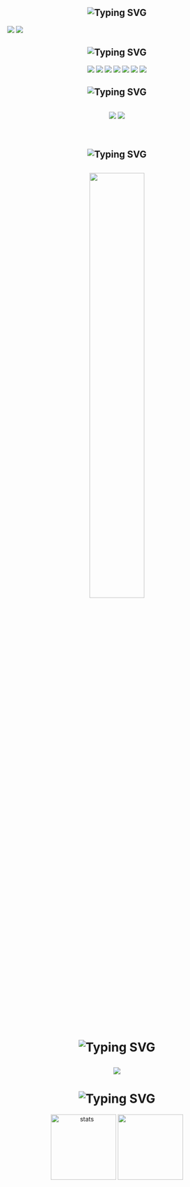 <h2 align="center"><img src="https://readme-typing-svg.herokuapp.com?font=Pacifico&duration=2000&pause=1000&color=B7160C&background=69FF2000&center=true&vCenter=true&repeat=false&width=435&lines=Contact" alt="Typing SVG" /></h2>
<p align="center>
<a align="center" href="mailto:mali.20072009@outlook.com" target"blank_"><img src="https://img.shields.io/badge/Microsoft_Outlook-0078D4?style=for-the-badge&logo=microsoft-outlook&logoColor=white"></a> <a align="center" href="https://t.me/sercee0" target"blank_"><img src="https://img.shields.io/badge/Telegram-2CA5E0?style=for-the-badge&logo=telegram&logoColor=white"></a>
<br>
  
<h2 align="center"><img src="https://readme-typing-svg.herokuapp.com?font=Pacifico&duration=2000&pause=1000&color=4E6CB2&background=69FF2000&center=true&vCenter=true&repeat=false&width=435&lines=Social+Media's" alt="Typing SVG" /></h2>
<p align="center">
 <a align="center" href="https://anilist.co/user/deadnorth/" target"blank_"><img src="https://img.shields.io/badge/AniList-02A9FF?style=for-the-badge&logo=AniList&logoColor=white"></a>
  <a align="center" href="https://discord.com/users/971120135656058901" target"blank_"><img src="https://img.shields.io/badge/Discord-5865F2?style=for-the-badge&logo=discord&logoColor=white"></a>
<a href="https://instagram.com/sercee.xyz"><img src="https://img.shields.io/badge/Instagram-E4405F?style=for-the-badge&logo=instagram&logoColor=white"></a>
  <a align="center" href="https://twitter.com/sercee_xyz" target"blank_"><img src="https://img.shields.io/badge/Twitter-1DA1F2?style=for-the-badge&logo=twitter&logoColor=white"></a>
 <a align="center" href="https://www.reddit.com/user/sinekmali" target"blank_"><img src="https://img.shields.io/badge/Reddit-FF4500?style=for-the-badge&logo=reddit&logoColor=white"></a>
 <a align="center" href="https://www.tiktok.com/@theburstone" target"blank_"><img src="https://img.shields.io/badge/TikTok-000000?style=for-the-badge&logo=tiktok&logoColor=white"></a>
<a align="center" href="https://open.spotify.com/user/cd92kcy4bhtcyyhkyhiq5xhu6?si=YI0SFkaZSGGcqAohOTCBpg&nd=1" target"blank_"><img src="https://img.shields.io/badge/Spotify-1ED760?&style=for-the-badge&logo=spotify&logoColor=white"></a>
<br> 
 
 <h2 align="center"><img src="https://readme-typing-svg.herokuapp.com?font=Pacifico&duration=2000&pause=1000&color=CA05C3&background=69FF2000&center=true&vCenter=true&repeat=false&width=435&lines=Langauge's+%26+Tool's" alt="Typing SVG" /></h2>
 <h2 align="center">
 <img src="https://skillicons.dev/icons?i=python,c,js,nodejs,ts,html,css,mongodb,atom,powershell&theme=dark" />
 <img src="https://skillicons.dev/icons?i=visualstudio,vscode,ps,ae,ai,pr,blender,figma,unity,unreal&theme=dark" />
 </h2>
 
</br>

<h2 align="center"><img src="https://readme-typing-svg.herokuapp.com?font=Pacifico&duration=2000&pause=1000&color=EDD04A&background=69FF2000&center=true&repeat=false&vCenter=true&width=435&lines=Profile+Stat's" alt="Typing SVG" /></h2>
<h2 align="center">
<img width="50%" src="https://count.getloli.com/get/@:deadnorth?theme=rule34">
</h2>


<h1 align="center"><img src="https://readme-typing-svg.herokuapp.com?font=Pacifico&duration=2000&pause=1000&color=18CA1F&background=69FF2000&center=true&vCenter=true&repeat=false&width=435&lines=+Discord" alt="Typing SVG" /></h1>

<h2 align="center">
  <img   src="https://lanyard.cnrad.dev/api/971120135656058901?theme=dark&bg=000000" align="center" />
 </h2>

<h1 align="center"><img src="https://readme-typing-svg.herokuapp.com?font=Pacifico&duration=2000&pause=1000&color=ffffff&background=69FF2000&center=true&vCenter=true&repeat=false&width=435&lines=+Github+Stat's+" alt="Typing SVG" /></h1>
<p align="center">
   <img src="https://github-readme-stats.vercel.app/api?username=deadnorth&count_private=true&show_icons=true&theme=codeSTACKr&hide_border=true" width="%150" height="150px" alt="stats" align="center" />
   <img src="https://github-readme-stats.vercel.app/api/top-langs/?username=deadnorth&layout=compact&show_icons=true&theme=codeSTACKr&hide_border=true"width="%100" height="150px" align="center" />
